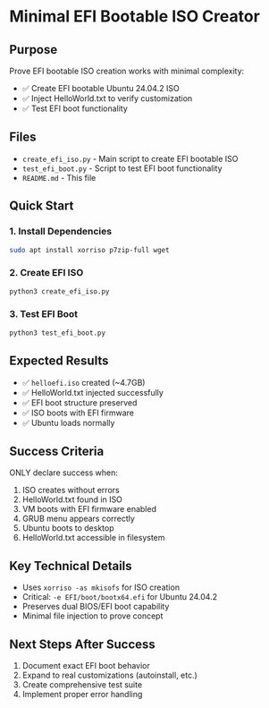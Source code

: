 # Minimal EFI Bootable ISO Creator

## Purpose
Prove EFI bootable ISO creation works with minimal complexity:
- ✅ Create EFI bootable Ubuntu 24.04.2 ISO
- ✅ Inject HelloWorld.txt to verify customization 
- ✅ Test EFI boot functionality

## Files
- `create_efi_iso.py` - Main script to create EFI bootable ISO
- `test_efi_boot.py` - Script to test EFI boot functionality
- `README.md` - This file

## Quick Start

### 1. Install Dependencies
```bash
sudo apt install xorriso p7zip-full wget
```

### 2. Create EFI ISO
```bash
python3 create_efi_iso.py
```

### 3. Test EFI Boot
```bash
python3 test_efi_boot.py
```

## Expected Results
- ✅ `helloefi.iso` created (~4.7GB)
- ✅ HelloWorld.txt injected successfully
- ✅ EFI boot structure preserved
- ✅ ISO boots with EFI firmware
- ✅ Ubuntu loads normally

## Success Criteria
ONLY declare success when:
1. ISO creates without errors
2. HelloWorld.txt found in ISO
3. VM boots with EFI firmware enabled
4. GRUB menu appears correctly
5. Ubuntu boots to desktop
6. HelloWorld.txt accessible in filesystem

## Key Technical Details
- Uses `xorriso -as mkisofs` for ISO creation
- Critical: `-e EFI/boot/bootx64.efi` for Ubuntu 24.04.2
- Preserves dual BIOS/EFI boot capability
- Minimal file injection to prove concept

## Next Steps After Success
1. Document exact EFI boot behavior
2. Expand to real customizations (autoinstall, etc.)
3. Create comprehensive test suite
4. Implement proper error handling